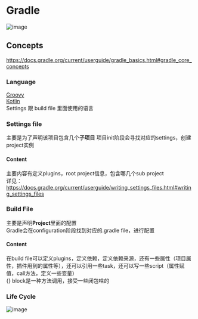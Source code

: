 # Gradle

![image](https://github.com/user-attachments/assets/f03a332c-53b5-4899-877a-d3442608ea83)

## Concepts
https://docs.gradle.org/current/userguide/gradle_basics.html#gradle_core_concepts

### Language  
[Groovy](https://docs.gradle.org/current/dsl/index.html)  
[Kotlin](https://docs.gradle.org/current/kotlin-dsl/index.html)  
Settings 跟 build file 里面使用的语言


### Settings file
主要是为了声明该项目包含几个**子项目**
项目init阶段会寻找对应的settings，创建project实例

#### Content
主要内容有定义plugins，root project信息，包含哪几个sub project  
详见：https://docs.gradle.org/current/userguide/writing_settings_files.html#writing_settings_files  

### Build File
主要是声明**Project**里面的配置  
Gradle会在configuration阶段找到对应的.gradle file，进行配置  

#### Content
在build file可以定义plugins，定义依赖，定义依赖来源，还有一些属性（项目属性，插件用到的属性等），还可以引用一些task，还可以写一些script（属性赋值，call方法，定义一些变量）  
{} block是一种方法调用，接受一些闭包啥的

### Life Cycle
![image](https://github.com/user-attachments/assets/d06045d3-e5b7-4517-b36a-d81d7c5e3c90)
